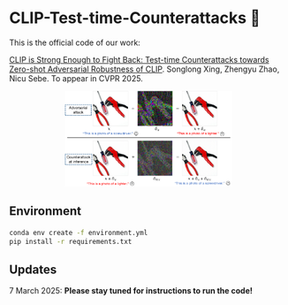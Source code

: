 # CLIP-Test-time-Counterattacks 🚀
This is the official code of our work:

[CLIP is Strong Enough to Fight Back: Test-time Counterattacks towards Zero-shot Adversarial Robustness of CLIP](https://arxiv.org/abs/2503.03613). Songlong Xing, Zhengyu Zhao, Nicu Sebe. To appear in CVPR 2025.

<p align="center">
  <img src="figures/teaser.png" width="60%" />
</p>

## Environment
```bash
conda env create -f environment.yml
pip install -r requirements.txt
```

## Updates
7 March 2025: **Please stay tuned for instructions to run the code!**
